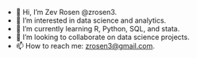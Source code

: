- 👋 Hi, I’m Zev Rosen @zrosen3.
- 👀 I’m interested in data science and analytics.
- 🌱 I’m currently learning R, Python, SQL, and stata. 
- 💞️ I’m looking to collaborate on data science projects.
- 📫 How to reach me: zrosen3@gmail.com. 

<!---
zrosen3/zrosen3 is a ✨ special ✨ repository because its `README.md` (this file) appears on your GitHub profile.
You can click the Preview link to take a look at your changes.
--->
